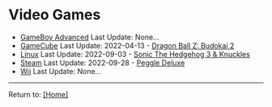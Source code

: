 # Video Games

- [GameBoy Advanced](/Games/GameBoy-Advance/Home) Last Update: None...
- [GameCube](/Games/GameCube/Home) Last Update: 2022-04-13 - [Dragon Ball Z: Budokai 2](/Games/GameCube/DBZBudokai2)
- [Linux](/Games/Linux/Home) Last Update: 2022-09-03 - [Sonic The Hedgehog 3 & Knuckles](/Games/Linux/SonicTheHedgehog3&Knuckles)
- [Steam](/Games/Steam/Home) Last Update: 2022-09-28 - [Peggle Deluxe](/Games/Steam/PeggleDeluxe)
- [Wii](/Games/Wii/Home) Last Update: None...

***
 Return to: [[Home]](/index)